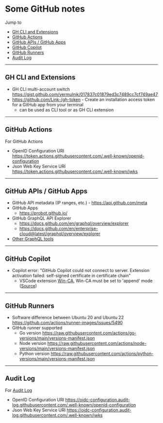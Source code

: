 # Some GitHub notes

Jump to
- [GH CLI and Extensions](#gh-cli-and-extensions)
- [GitHub Actions](#github-actions)
- [GitHub APIs / GitHub Apps](#github-apis--github-apps)
- [GitHub Copilot](#github-copilot)
- [GitHub Runners](#github-runners)
- [Audit Log](#audit-log)


---
## GH CLI and Extensions

- GH CLI multi-account switch https://gist.github.com/yermulnik/017837c01879ed3c7489cc7cf749ae47
- https://github.com/Link-/gh-token - Create an installation access token for a GitHub app from your terminal
    - can be used as CLI tool or as GH CLI extension


---
## GitHub Actions

For GitHub Actions
- OpenID Configuration URI https://token.actions.githubusercontent.com/.well-known/openid-configuration
- Json Web Key Service URI https://token.actions.githubusercontent.com/.well-known/jwks


---
## GitHub APIs / GitHub Apps

- GitHub API metadata (IP ranges, etc.) - https://api.github.com/meta
- GitHub Apps
    - https://probot.github.io/
- GitHub GraphQL API Explorer
    - https://docs.github.com/en/graphql/overview/explorer
    - https://docs.github.com/en/enterprise-cloud@latest/graphql/overview/explorer
- [Other GraphQL tools](../graphql/README.md)


---
## GitHub Copilot

- Copilot error: "GitHub Copilot could not connect to server. Extension activation failed: self-signed certificate in certificate chain"
    - VSCode extension [Win-CA](https://marketplace.visualstudio.com/items?itemName=ukoloff.win-ca), Win-CA must be set to 'append' mode ([Source](https://stackoverflow.com/questions/71367058/self-signed-certificate-in-certificate-chain-on-github-copilot/72136715#72136715))


---
## GitHub Runners
- Software difference between Ubuntu 20 and Ubuntu 22  https://github.com/actions/runner-images/issues/5490
- GitHub runner supported
    - Go version https://raw.githubusercontent.com/actions/go-versions/main/versions-manifest.json
    - Node version https://raw.githubusercontent.com/actions/node-versions/main/versions-manifest.json
    - Python version https://raw.githubusercontent.com/actions/python-versions/main/versions-manifest.json


---
## Audit Log

For [Audit Log](https://docs.github.com/en/enterprise-cloud@latest/admin/monitoring-activity-in-your-enterprise/reviewing-audit-logs-for-your-enterprise/streaming-the-audit-log-for-your-enterprise#setting-up-streaming-to-s3-with-openid-connect)
- OpenID Configuration URI https://oidc-configuration.audit-log.githubusercontent.com/.well-known/openid-configuration
- Json Web Key Service URI https://oidc-configuration.audit-log.githubusercontent.com/.well-known/jwks
